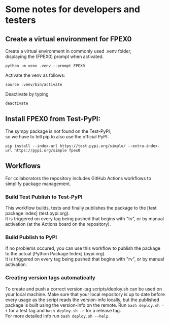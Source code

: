 
# Some notes for developers and testers


## Create a virtual environment for FPEX0

Create a virtual environment in commonly used .venv folder,  
displaying the (FPEX0) prompt when activated.

```
python -m venv .venv --prompt FPEX0
```

Activate the venv as follows:
```
source .venv/bin/activate
```

Deactivate by typing
```
deactivate
```



## Install FPEX0 from Test-PyPI:

The sympy package is not found on the Test-PyPI,  
so we have to tell pip to also use the official PyPI:

```
pip install --index-url https://test.pypi.org/simple/ --extra-index-url https://pypi.org/simple fpex0
```



## Workflows 
For collaborators the repository includes GitHub Actions workflows to simplify package management.

### Build Test Publish to Test-PyPI
This workflow builds, tests and finally publishes the package to the [test package index] (test.pypi.org). 
<br> It is triggered on every tag being pushed that begins with "tv", or by manual activation (at the
Actions board on the repository).

### Build Publish to PyPI
If no problems occured, you can use this workflow to publish the package to the actual
[Python Package Index] (pypi.org). 
<br> It is triggered on every tag being pushed that begins with "rv", or by manual activation.

### Creating version tags automatically
To create and push a correct version-tag scripts/deploy.sh can be used on your local machine. Make sure 
that your local repository is up to date before every usage as the script reads the version-info 
locally, but the published package is built using the version-info on the remote. 
Run `bash deploy.sh -t` for a test tag and `bash deploy.sh -r` for a release tag. <br>
For more detailed info run `bash deploy.sh --help`.